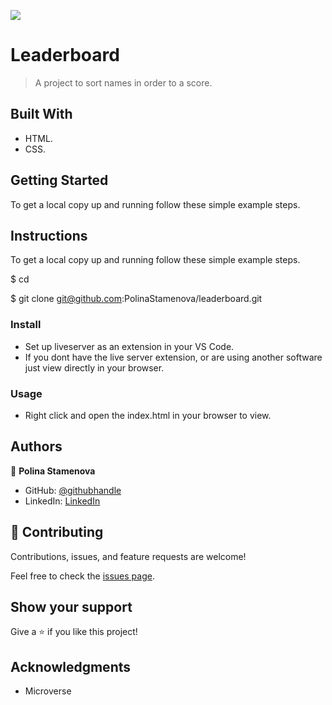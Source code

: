 ![](https://img.shields.io/badge/myapp-blueviolet)

# Leaderboard

> A project to sort names in order to a score.

## Built With

- HTML.
- CSS.

## Getting Started

To get a local copy up and running follow these simple example steps.

## Instructions

To get a local copy up and running follow these simple example steps.

$ cd <folder>

$ git clone git@github.com:PolinaStamenova/leaderboard.git

### Install

- Set up liveserver as an extension in your VS Code.
- If you dont have the live server extension, or are using another software just view directly in your browser.

### Usage

- Right click and open the index.html in your browser to view.

## Authors

👤 **Polina Stamenova**

- GitHub: [@githubhandle](https://github.com/PolinaStamenova)
- LinkedIn: [LinkedIn](https://www.linkedin.com/in/polina-stamenova-a60766112/)

## 🤝 Contributing

Contributions, issues, and feature requests are welcome!

Feel free to check the [issues page](https://github.com/PolinaStamenova/leaderboard/issues).

## Show your support

Give a ⭐️ if you like this project!

## Acknowledgments

- Microverse
